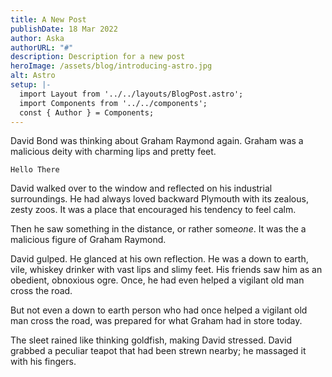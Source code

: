 ```yaml
---
title: A New Post
publishDate: 18 Mar 2022
author: Aska
authorURL: "#"
description: Description for a new post
heroImage: /assets/blog/introducing-astro.jpg
alt: Astro
setup: |-
  import Layout from '../../layouts/BlogPost.astro';
  import Components from '../../components';
  const { Author } = Components;
---
```

David Bond was thinking about Graham Raymond again. Graham was a malicious deity with charming lips and pretty feet.

<Author name="Some One" href="#" />

```
Hello There
```

David walked over to the window and reflected on his industrial surroundings. He had always loved backward Plymouth with its zealous, zesty zoos. It was a place that encouraged his tendency to feel calm.

Then he saw something in the distance, or rather some*one*. It was the a malicious figure of Graham Raymond.

David gulped. He glanced at his own reflection. He was a down to earth, vile, whiskey drinker with vast lips and slimy feet. His friends saw him as an obedient, obnoxious ogre. Once, he had even helped a vigilant old man cross the road.

But not even a down to earth person who had once helped a vigilant old man cross the road, was prepared for what Graham had in store today. 

The sleet rained like thinking goldfish, making David stressed. David grabbed a peculiar teapot that had been strewn nearby; he massaged it with his fingers.
